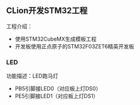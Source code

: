 ## CLion开发STM32工程
工程介绍：
- 使用STM32CubeMX生成模板工程
- 开发板使用正点原子的STM32F03ZET6精英开发板

### LED
功能描述：LED跑马灯
- PB5引脚接LED0（对应板上灯DS0）
- PE5引脚接LED1（对应板上灯DS1）
